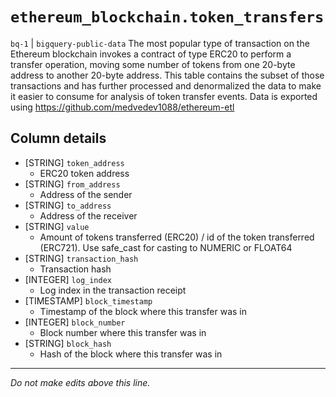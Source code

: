 # `ethereum_blockchain.token_transfers`
`bq-1` | `bigquery-public-data`
The most popular type of transaction on the Ethereum blockchain invokes a contract of type ERC20 to perform a transfer operation, moving some number of tokens from one 20-byte address to another 20-byte address. This table contains the subset of those transactions and has further processed and denormalized the data to make it easier to consume for analysis of token transfer events. 
Data is exported using https://github.com/medvedev1088/ethereum-etl

## Column details
* [STRING]    `token_address`
  - ERC20 token address
* [STRING]    `from_address`
  - Address of the sender
* [STRING]    `to_address`
  - Address of the receiver
* [STRING]    `value`
  - Amount of tokens transferred (ERC20) / id of the token transferred (ERC721). Use safe_cast for casting to NUMERIC or FLOAT64
* [STRING]    `transaction_hash`
  - Transaction hash
* [INTEGER]   `log_index`
  - Log index in the transaction receipt
* [TIMESTAMP] `block_timestamp`
  - Timestamp of the block where this transfer was in
* [INTEGER]   `block_number`
  - Block number where this transfer was in
* [STRING]    `block_hash`
  - Hash of the block where this transfer was in

-------------------------------------------------------------------------------
*Do not make edits above this line.*

